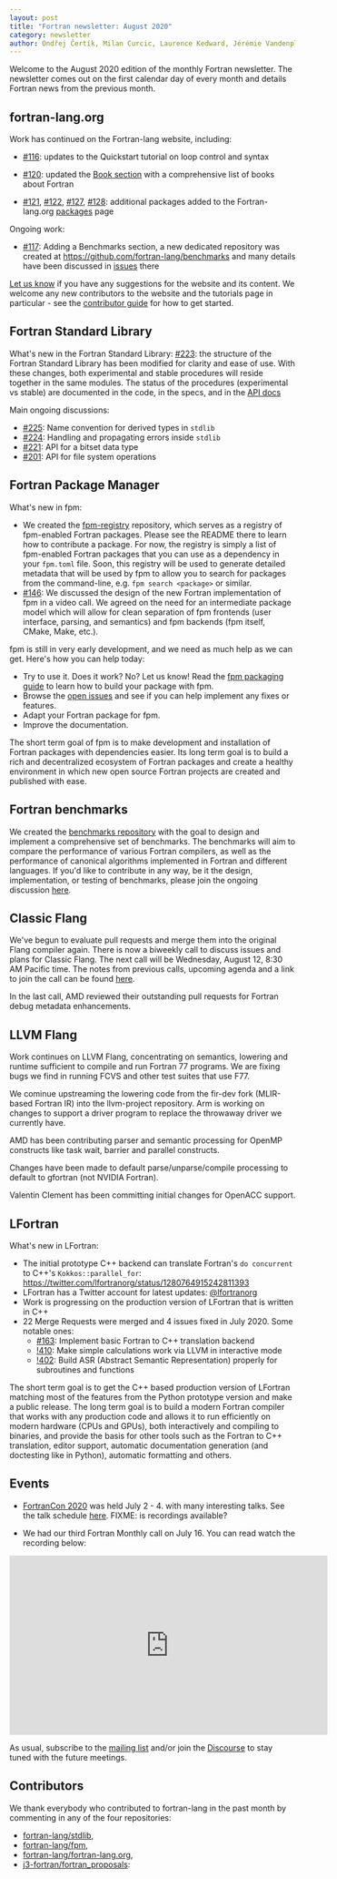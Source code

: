```yaml
---
layout: post
title: "Fortran newsletter: August 2020"
category: newsletter
author: Ondřej Čertík, Milan Curcic, Laurence Kedward, Jérémie Vandenplas, Arjen Markus and Gary Klimowicz
---
```


Welcome to the August 2020 edition of the monthly Fortran newsletter.
The newsletter comes out on the first calendar day of every month
and details Fortran news from the previous month.

<ul id="page-nav"></ul>

## fortran-lang.org

Work has continued on the Fortran-lang website, including:

* [#116](https://github.com/fortran-lang/fortran-lang.org/pull/116): updates to the Quickstart tutorial on loop control and syntax

* [#120](https://github.com/fortran-lang/fortran-lang.org/pull/120): updated the
  [Book section](https://fortran-lang.org/learn/) with a comprehensive list of
  books about Fortran

* [#121](https://github.com/fortran-lang/fortran-lang.org/pull/121), [#122](https://github.com/fortran-lang/fortran-lang.org/pull/122), [#127](https://github.com/fortran-lang/fortran-lang.org/pull/127), [#128](https://github.com/fortran-lang/fortran-lang.org/pull/128): additional packages added to the Fortran-lang.org [packages](https://fortran-lang.org/packages) page
  
Ongoing work:

* [#117](https://github.com/fortran-lang/fortran-lang.org/issues/117): Adding a
  Benchmarks section, a new dedicated repository was created at
  https://github.com/fortran-lang/benchmarks and many details have been
  discussed in [issues](https://github.com/fortran-lang/benchmarks/issues) there



[Let us know](https://github.com/fortran-lang/fortran-lang.org/issues) if you have any suggestions for the website and its content.
We welcome any new contributors to the website and the tutorials page in particular - see the [contributor guide](https://github.com/fortran-lang/fortran-lang.org/blob/master/CONTRIBUTING.md) for how to get started.


## Fortran Standard Library

What's new in the Fortran Standard Library:
[#223](https://github.com/fortran-lang/stdlib/pull/223): the structure of the Fortran Standard Library has been modified for clarity and ease of use. With these changes, both experimental and stable procedures will reside together in the same modules. The status of the procedures (experimental vs stable) are documented in the code, in the specs, and in the [API docs](https://stdlib.fortran-lang.org/)

Main ongoing discussions:
* [#225](https://github.com/fortran-lang/stdlib/issues/225): Name convention for derived types in `stdlib`
* [#224](https://github.com/fortran-lang/stdlib/issues/224): Handling and propagating errors inside `stdlib`
* [#221](https://github.com/fortran-lang/stdlib/issues/221): API for a bitset data type
* [#201](https://github.com/fortran-lang/stdlib/issues/201): API for file system operations

## Fortran Package Manager

What's new in fpm:
* We created the [fpm-registry](https://github.com/fortran-lang/fpm-registry) repository,
which serves as a registry of fpm-enabled Fortran packages.
Please see the README there to learn how to contribute a package.
For now, the registry is simply a list of fpm-enabled Fortran packages that you can use as a dependency in your `fpm.toml` file.
Soon, this registry will be used to generate detailed metadata that will be used by fpm to allow you to search for packages from the command-line, e.g. `fpm search <package>` or similar.
* [#146](https://github.com/fortran-lang/fpm/issues/146): We discussed the design of the new Fortran implementation of fpm in a video call. We agreed on the need for an intermediate package model which will allow for clean separation of fpm frontends (user interface, parsing, and semantics) and fpm backends (fpm itself, CMake, Make, etc.).

fpm is still in very early development, and we need as much help as we can get.
Here's how you can help today:

* Try to use it. Does it work? No? Let us know! Read the [fpm packaging guide](https://github.com/fortran-lang/fpm/blob/master/PACKAGING.md) to learn how to build your package with fpm.
* Browse the [open issues](https://github.com/fortran-lang/fpm/issues) and see if you can help implement any fixes or features.
* Adapt your Fortran package for fpm.
* Improve the documentation.

The short term goal of fpm is to make development and installation of Fortran packages with dependencies easier.
Its long term goal is to build a rich and decentralized ecosystem of Fortran packages and create a healthy
environment in which new open source Fortran projects are created and published with ease.

##  Fortran benchmarks

We created the [benchmarks repository](https://github.com/fortran-lang/benchmarks) with the goal to design and implement a comprehensive set of benchmarks.
The benchmarks will aim to compare the performance of various Fortran compilers, as well as the performance of canonical algorithms implemented in Fortran and different languages.
If you'd like to contribute in any way, be it the design, implementation, or testing of benchmarks, please join the ongoing discussion [here](https://github.com/fortran-lang/benchmarks/issues).

## Classic Flang

We've begun to evaluate pull requests and merge them into the original Flang
compiler again. There is now a biweekly call to discuss issues and plans for
Classic Flang. The next call will be Wednesday, August 12, 8:30 AM Pacific time.
The notes from previous calls, upcoming agenda and a link to join the call can
be found [here](https://docs.google.com/document/d/1-OuiKx4d7O6eLEJDBDKSRnSiUO2rgRR-c2Ga4AkrzOI).

In the last call, AMD reviewed their outstanding pull requests for Fortran debug
metadata enhancements.

## LLVM Flang

Work continues on LLVM Flang, concentrating on semantics, lowering and runtime
sufficient to compile and run Fortran 77 programs. We are fixing bugs we find in
running FCVS and other test suites that use F77.

We cominue upstreaming the lowering code from the fir-dev fork (MLIR-based
Fortran IR) into the llvm-project repository. Arm is working on changes to
support a driver program to replace the throwaway driver we currently have.

AMD has been contributing parser and semantic processing for OpenMP constructs
like task wait, barrier and parallel constructs.

Changes have been made to default parse/unparse/compile processing to default to
gfortran (not NVIDIA Fortran).

Valentin Clement has been committing initial changes for OpenACC support.


## LFortran

What's new in LFortran:

* The initial prototype C++ backend can translate Fortran's `do concurrent` to C++'s `Kokkos::parallel_for`: https://twitter.com/lfortranorg/status/1280764915242811393
* LFortran has a Twitter account for latest updates: [@lfortranorg](https://twitter.com/lfortranorg)
* Work is progressing on the production version of LFortran that is written in C++
* 22 Merge Requests were merged and 4 issues fixed in July 2020. Some notable ones:
  * [#163](https://gitlab.com/lfortran/lfortran/-/issues/163): Implement basic Fortran to C++ translation backend
  * [!410](https://gitlab.com/lfortran/lfortran/-/merge_requests/410): Make simple calculations work via LLVM in interactive mode
  * [!402](https://gitlab.com/lfortran/lfortran/-/merge_requests/402): Build ASR (Abstract Semantic Representation) properly for subroutines and functions

The short term goal is to get the C++ based production version of LFortran
matching most of the features from the Python prototype version and make a
public release. The long term goal is to build a modern Fortran compiler that
works with any production code and allows it to run efficiently on modern
hardware (CPUs and GPUs), both interactively and compiling to binaries, and
provide the basis for other tools such as the Fortran to C++ translation, editor
support, automatic documentation generation (and doctesting like in Python),
automatic formatting and others.

## Events

* [FortranCon 2020](https://tcevents.chem.uzh.ch/event/12) was held July 2 - 4.
with many interesting talks.
See the talk schedule
[here](https://tcevents.chem.uzh.ch/event/12/timetable/#20200702.detailed).
FIXME: is recordings available?

* We had our third Fortran Monthly call on July 16.
You can read watch the recording below:

<iframe width="560" height="315" src="https://www.youtube-nocookie.com/embed/_ojLReFvjbs" frameborder="0" allow="accelerometer; autoplay; encrypted-media; gyroscope; picture-in-picture" allowfullscreen></iframe>

As usual, subscribe to the [mailing list](https://groups.io/g/fortran-lang) and/or
join the [Discourse](https://fortran-lang.discourse.group) to stay tuned with the future meetings.


## Contributors

We thank everybody who contributed to fortran-lang in the past month by
commenting in any of the four repositories:

* [fortran-lang/stdlib](https://github.com/fortran-lang/stdlib),
* [fortran-lang/fpm](https://github.com/fortran-lang/fpm),
* [fortran-lang/fortran-lang.org](https://github.com/fortran-lang/fortran-lang.org),
* [j3-fortran/fortran_proposals](https://github.com/j3-fortran/fortran_proposals):



<div id="gh-contributors" data-startdate="July 01 2020" data-enddate="July 30 2020" height="500px"></div>
